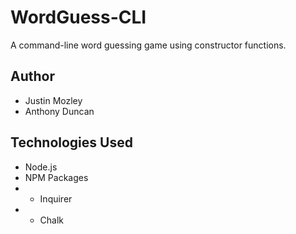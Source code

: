 # WordGuess-CLI
A command-line word guessing game using constructor functions.
## Author
- Justin Mozley
- Anthony Duncan
## Technologies Used
- Node.js
- NPM Packages
- * Inquirer
- * Chalk
